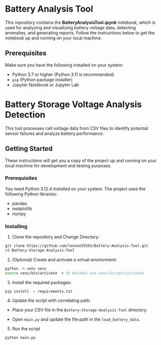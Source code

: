 # Battery Analysis Tool

This repository contains the **BatteryAnalysisTool.ipynb** notebook, which is used for analyzing and visualizing battery voltage data, detecting anomalies, and generating reports. Follow the instructions below to get the notebook up and running on your local machine.

## Prerequisites

Make sure you have the following installed on your system:

- Python 3.7 or higher (Python 3.11 is recommended)
- `pip` (Python package installer)
- Jupyter Notebook or Jupyter Lab

# Battery Storage Voltage Analysis Detection

This tool processes cell voltage data from CSV files to identify potential sensor failures and analyze battery performance.

## Getting Started

These instructions will get you a copy of the project up and running on your local machine for development and testing purposes.

### Prerequisites

You need Python 3.12.4 installed on your system. The project uses the following Python libraries:
- pandas
- matplotlib
- numpy

### Installing

1. Clone the repository and Change Directory:

```bash
git clone https://github.com/lennox55555/Battery-Analysis-Tool.git
cd Battery-Storage-Analysis-Tool
```

2. (Optional) Create and activate a virtual environment:

```bash
python -m venv venv
source venv/bin/activate  # On Windows use venv\Scripts\activate
```

3. Install the required packages:

```bash
pip install -r requirements.txt
```

4. Update the script with correlating path:

- Place your CSV file in the `Battery-Storage-Analysis-Tool` directory.

- Open `main.py` and update the file path in the `load_battery_data`.

5. Run the script

```bash
python main.py
```


